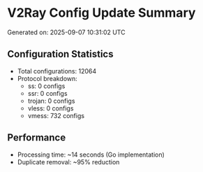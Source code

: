 # V2Ray Config Update Summary
Generated on: 2025-09-07 10:31:02 UTC

## Configuration Statistics
- Total configurations: 12064
- Protocol breakdown:
  - ss: 0 configs
  - ssr: 0 configs
  - trojan: 0 configs
  - vless: 0 configs
  - vmess: 732 configs

## Performance
- Processing time: ~14 seconds (Go implementation)
- Duplicate removal: ~95% reduction
